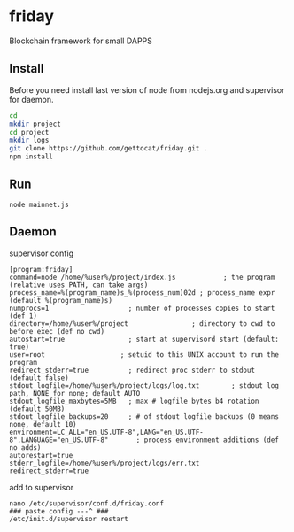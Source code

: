 # friday
Blockchain framework for small DAPPS


## Install

Before you need install last version of node from nodejs.org and supervisor for daemon. 

```bash
cd
mkdir project
cd project
mkdir logs
git clone https://github.com/gettocat/friday.git .
npm install
```

## Run

```
node mainnet.js 
```

## Daemon

supervisor config
```
[program:friday]
command=node /home/%user%/project/index.js            ; the program (relative uses PATH, can take args)
process_name=%(program_name)s_%(process_num)02d ; process_name expr (default %(program_name)s)
numprocs=1                    ; number of processes copies to start (def 1)
directory=/home/%user%/project                ; directory to cwd to before exec (def no cwd)
autostart=true                ; start at supervisord start (default: true)
user=root                   ; setuid to this UNIX account to run the program
redirect_stderr=true          ; redirect proc stderr to stdout (default false)
stdout_logfile=/home/%user%/project/logs/log.txt        ; stdout log path, NONE for none; default AUTO
stdout_logfile_maxbytes=5MB   ; max # logfile bytes b4 rotation (default 50MB)
stdout_logfile_backups=20     ; # of stdout logfile backups (0 means none, default 10)
environment=LC_ALL="en_US.UTF-8",LANG="en_US.UTF-8",LANGUAGE="en_US.UTF-8"       ; process environment additions (def no adds)
autorestart=true
stderr_logfile=/home/%user%/project/logs/err.txt
redirect_stderr=true

```

add to supervisor
```
nano /etc/supervisor/conf.d/friday.conf
### paste config ---^ ###
/etc/init.d/supervisor restart
```
